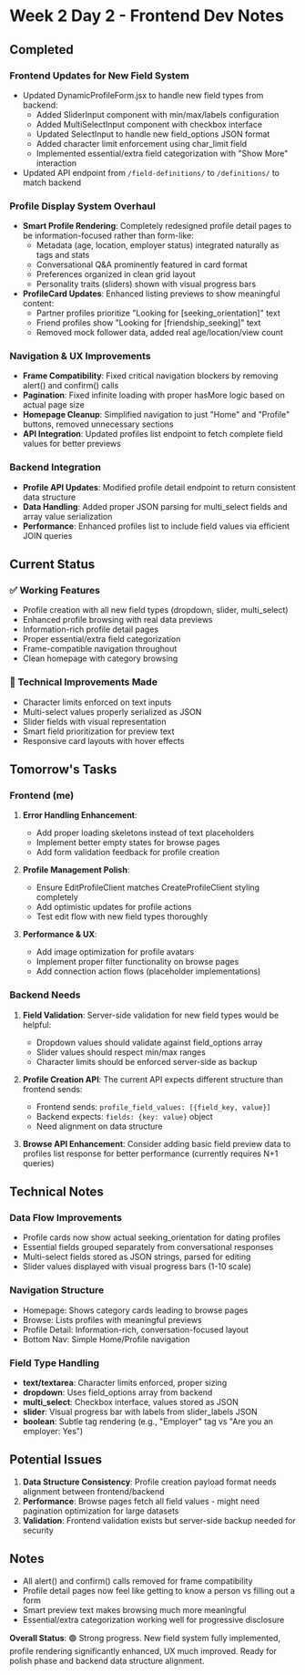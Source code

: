 # Week 2 Day 2 - Frontend Dev Notes

## Completed

### Frontend Updates for New Field System
- Updated DynamicProfileForm.jsx to handle new field types from backend:
  - Added SliderInput component with min/max/labels configuration
  - Added MultiSelectInput component with checkbox interface
  - Updated SelectInput to handle new field_options JSON format
  - Added character limit enforcement using char_limit field
  - Implemented essential/extra field categorization with "Show More" interaction
- Updated API endpoint from `/field-definitions/` to `/definitions/` to match backend

### Profile Display System Overhaul
- **Smart Profile Rendering**: Completely redesigned profile detail pages to be information-focused rather than form-like:
  - Metadata (age, location, employer status) integrated naturally as tags and stats
  - Conversational Q&A prominently featured in card format
  - Preferences organized in clean grid layout
  - Personality traits (sliders) shown with visual progress bars
- **ProfileCard Updates**: Enhanced listing previews to show meaningful content:
  - Partner profiles prioritize "Looking for [seeking_orientation]" text
  - Friend profiles show "Looking for [friendship_seeking]" text
  - Removed mock follower data, added real age/location/view count

### Navigation & UX Improvements
- **Frame Compatibility**: Fixed critical navigation blockers by removing alert() and confirm() calls
- **Pagination**: Fixed infinite loading with proper hasMore logic based on actual page size
- **Homepage Cleanup**: Simplified navigation to just "Home" and "Profile" buttons, removed unnecessary sections
- **API Integration**: Updated profiles list endpoint to fetch complete field values for better previews

### Backend Integration
- **Profile API Updates**: Modified profile detail endpoint to return consistent data structure
- **Data Handling**: Added proper JSON parsing for multi_select fields and array value serialization
- **Performance**: Enhanced profiles list to include field values via efficient JOIN queries

## Current Status

### ✅ Working Features
- Profile creation with all new field types (dropdown, slider, multi_select)
- Enhanced profile browsing with real data previews
- Information-rich profile detail pages
- Proper essential/extra field categorization
- Frame-compatible navigation throughout
- Clean homepage with category browsing

### 🔧 Technical Improvements Made
- Character limits enforced on text inputs
- Multi-select values properly serialized as JSON
- Slider fields with visual representation
- Smart field prioritization for preview text
- Responsive card layouts with hover effects

## Tomorrow's Tasks

### Frontend (me)
1. **Error Handling Enhancement**:
   - Add proper loading skeletons instead of text placeholders
   - Implement better empty states for browse pages
   - Add form validation feedback for profile creation

2. **Profile Management Polish**:
   - Ensure EditProfileClient matches CreateProfileClient styling completely
   - Add optimistic updates for profile actions
   - Test edit flow with new field types thoroughly

3. **Performance & UX**:
   - Add image optimization for profile avatars
   - Implement proper filter functionality on browse pages
   - Add connection action flows (placeholder implementations)

### Backend Needs
1. **Field Validation**: Server-side validation for new field types would be helpful:
   - Dropdown values should validate against field_options array
   - Slider values should respect min/max ranges
   - Character limits should be enforced server-side as backup

2. **Profile Creation API**: The current API expects different structure than frontend sends:
   - Frontend sends: `profile_field_values: [{field_key, value}]`
   - Backend expects: `fields: {key: value}` object
   - Need alignment on data structure

3. **Browse API Enhancement**: Consider adding basic field preview data to profiles list response for better performance (currently requires N+1 queries)

## Technical Notes

### Data Flow Improvements
- Profile cards now show actual seeking_orientation for dating profiles
- Essential fields grouped separately from conversational responses
- Multi-select fields stored as JSON strings, parsed for editing
- Slider values displayed with visual progress bars (1-10 scale)

### Navigation Structure
- Homepage: Shows category cards leading to browse pages
- Browse: Lists profiles with meaningful previews
- Profile Detail: Information-rich, conversation-focused layout
- Bottom Nav: Simple Home/Profile navigation

### Field Type Handling
- **text/textarea**: Character limits enforced, proper sizing
- **dropdown**: Uses field_options array from backend
- **multi_select**: Checkbox interface, values stored as JSON
- **slider**: Visual progress bar with labels from slider_labels JSON
- **boolean**: Subtle tag rendering (e.g., "Employer" tag vs "Are you an employer: Yes")

## Potential Issues

1. **Data Structure Consistency**: Profile creation payload format needs alignment between frontend/backend
2. **Performance**: Browse pages fetch all field values - might need pagination optimization for large datasets
3. **Validation**: Frontend validation exists but server-side backup needed for security

## Notes

- All alert() and confirm() calls removed for frame compatibility
- Profile detail pages now feel like getting to know a person vs filling out a form
- Smart preview text makes browsing much more meaningful
- Essential/extra categorization working well for progressive disclosure

**Overall Status**: 🟢 Strong progress. New field system fully implemented, profile rendering significantly enhanced, UX much improved. Ready for polish phase and backend data structure alignment.